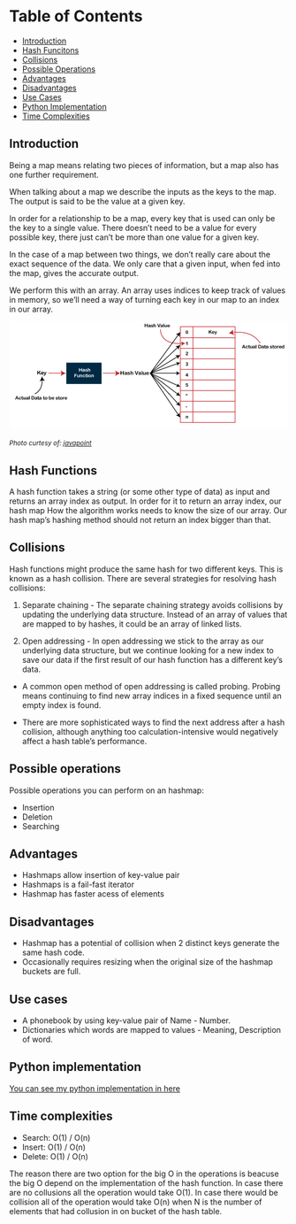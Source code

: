 # Table of Contents

- [Introduction](#introduction)
- [Hash Funcitons](#hash-functions)
- [Collisions](#collisions)
- [Possible Operations](#possible-operations)
- [Advantages](#advantages)
- [Disadvantages](#disadvantages)
- [Use Cases](#use-cases)
- [Python Implementation](#python-implementation)
- [Time Complexities](#time-complexities)
## Introduction

Being a map means relating two pieces of information, but a map also has one further requirement.

When talking about a map we describe the inputs as the keys to the map. The output is said to be the value at a given key.

In order for a relationship to be a map, every key that is used can only be the key to a single value. There doesn’t need to be a value for every possible key, there just can’t be more than one value for a given key.

In the case of a map between two things, we don’t really care about the exact sequence of the data. We only care that a given input, when fed into the map, gives the accurate output.

We perform this with an array. An array uses indices to keep track of values in memory, so we’ll need a way of turning each key in our map to an index in our array.

![hash_map](hash_map.png)

<small>_Photo curtesy of: [javapoint](https://www.javatpoint.com/hash-table)_</small>

## Hash Functions

A hash function takes a string (or some other type of data) as input and returns an array index as output. In order for it to return an array index, our hash map How the algorithm works needs to know the size of our array. Our hash map’s hashing method should not return an index bigger than that.

## Collisions

Hash functions might produce the same hash for two different keys. This is known as a hash collision. There are several strategies for resolving hash collisions:

1. Separate chaining - The separate chaining strategy avoids collisions by updating the underlying data structure. Instead of an array of values that are mapped to by hashes, it could be an array of linked lists.

2. Open addressing - In open addressing we stick to the array as our underlying data structure, but we continue looking for a new index to save our data if the first result of our hash function has a different key’s data.

- A common open method of open addressing is called probing. Probing means continuing to find new array indices in a fixed sequence until an empty index is found.

- There are more sophisticated ways to find the next address after a hash collision, although anything too calculation-intensive would negatively affect a hash table’s performance.

## Possible operations
Possible operations you can perform on an hashmap: 
- Insertion
- Deletion
- Searching

## Advantages
- Hashmaps allow insertion of key-value pair
- Hashmaps is a fail-fast iterator
- Hashmap has faster acess of elements
## Disadvantages
- Hashmap has a potential of collision when 2 distinct keys generate the same hash code.
- Occasionally requires resizing when the original size of the hashmap buckets are full.

## Use cases
- A phonebook by using key-value pair of Name - Number.
- Dictionaries which words are mapped to values - Meaning, Description of word.
## Python implementation

[You can see my python implementation in here](./hash_map.py)

## Time complexities

- Search: O(1) / O(n)
- Insert: O(1) / O(n)
- Delete: O(1) / O(n)

The reason there are two option for the big O in the operations is beacuse the big O depend on the implementation of the hash function. In case there are no collusions all the operation would take O(1). 
In case there would be collision all of the operation would take O(n) when N is the number of elements that had collusion in on bucket of the hash table.
